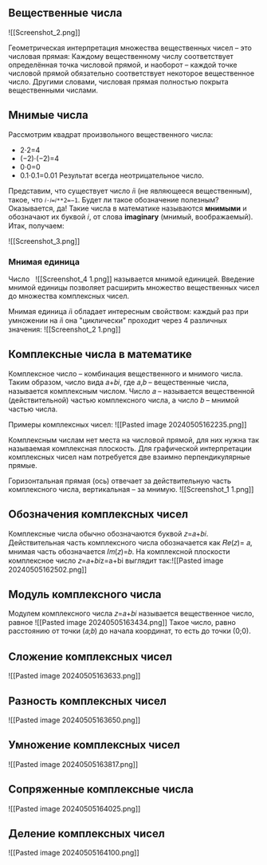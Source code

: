 ## Вещественные числа

![[Screenshot_2.png]]

Геометрическая интерпретация множества вещественных чисел – это числовая прямая:
Каждому вещественному числу соответствует определённая точка числовой прямой, и наоборот – каждой точке числовой прямой обязательно соответствует некоторое вещественное число. Другими словами, числовая прямая полностью покрыта вещественными числами.
## Мнимые числа

Рассмотрим квадрат произвольного вещественного числа:

- 2⋅2=4
- (−2)⋅(−2)=4
- 0⋅0=0
- 0.1⋅0.1=0.01
Результат всегда неотрицательное число.

Представим, что существует число 𝑖i (не являющееся вещественным), такое, что `𝑖⋅𝑖=𝑖**2=−1`. Будет ли такое обозначение полезным? Оказывается, да!
Такие числа в математике называются **мнимыми** и обозначают их буквой 𝑖, от слова **imaginary** (мнимый, воображаемый). Итак, получаем:

![[Screenshot_3.png]]

### Мнимая единица

Число   ![[Screenshot_4 1.png]]   называется мнимой единицей. Введение мнимой единицы позволяет расширить множество вещественных чисел до множества комплексных чисел.

Мнимая единица 𝑖i обладает интересным свойством: каждый раз при умножении на 𝑖i она "циклически" проходит через 4 различных значения:
![[Screenshot_2 1.png]]

## Комплексные числа в математике
Комплексное число – комбинация вещественного и мнимого числа. Таким образом, число вида 𝑎+𝑏𝑖, где 𝑎,𝑏 – вещественные числа, называется комплексным числом.
Число 𝑎 – называется вещественной (действительной) частью комплексного числа, а число 𝑏 – мнимой частью числа.

Примеры комплексных чисел:
![[Pasted image 20240505162235.png]]

Комплексным числам нет места на числовой прямой, для них нужна так называемая комплексная плоскость. Для графической интерпретации комплексных чисел нам потребуется две взаимно перпендикулярные прямые.

Горизонтальная прямая (ось) отвечает за действительную часть комплексного числа, вертикальная – за мнимую.
![[Screenshot_1 1.png]]

## Обозначения комплексных чисел

Комплексные числа обычно обозначаются буквой 𝑧=𝑎+𝑏𝑖. Действительная часть комплексного числа обозначается как 𝑅𝑒(𝑧)= 𝑎, мнимая часть обозначается 𝐼𝑚(𝑧)=𝑏.
На комплексной плоскости комплексное число 𝑧=𝑎+𝑏𝑖z=a+bi выглядит так:![[Pasted image 20240505162502.png]]
## Модуль комплексного числа
Модулем комплексного числа 𝑧=𝑎+𝑏𝑖 называется вещественное число, равное ![[Pasted image 20240505163434.png]]
Такое число, равно расстоянию от точки (𝑎;𝑏) до начала координат, то есть до точки (0;0).
## **Сложение комплексных чисел**
![[Pasted image 20240505163633.png]]
## Разность комплексных чисел
![[Pasted image 20240505163650.png]]
## Умножение комплексных чисел
![[Pasted image 20240505163817.png]]
## Сопряженные комплексные числа
![[Pasted image 20240505164025.png]]
## Деление комплексных чисел
![[Pasted image 20240505164100.png]]

